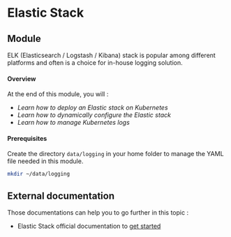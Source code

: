 # Elastic Stack

## Module

ELK \(Elasticsearch / Logstash / Kibana\) stack is popular among different platforms and often is a choice for in-house logging solution.

#### Overview

At the end of this module, you will :

* _Learn how to deploy an Elastic stack on Kubernetes_
* _Learn how to dynamically configure the Elastic stack_
* _Learn how to manage Kubernetes logs_

#### Prerequisites

Create the directory `data/logging` in your home folder to manage the YAML file needed in this module.

```bash
mkdir ~/data/logging
```

## External documentation

Those documentations can help you to go further in this topic :

* Elastic Stack official documentation to [get started](https://www.elastic.co/guide/index.html)

